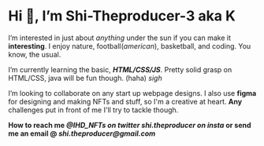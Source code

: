 <h1 class="github-hdr">Hi  👋, I’m Shi-Theproducer-3 aka K</h1>
<p>I’m interested in just about <em>anything</em> under the sun if you can make it <strong>interesting</strong>. I enjoy nature, football(<em>american</em>), basketball, and coding. You know, the usual.</p>
<p>I’m currently learning the basic, <strong><em>HTML/CSS/JS</em></strong>. Pretty solid grasp on HTML/CSS, java will be fun though. (haha) <em>sigh</em></p>
<p>I’m looking to collaborate on any start up webpage designs. I also use <strong>figma</strong> for designing and making NFTs and stuff, so I'm a creative at heart. <strong>Any</strong> challenges put in front of me I'll try to tackle though.</p>
<p><strong>How to reach me <em>@IHD_NFTs on twitter shi.theproducer on insta</em> or send me an email @ <em>shi.theproducer@gmail.com</em></strong></p>
